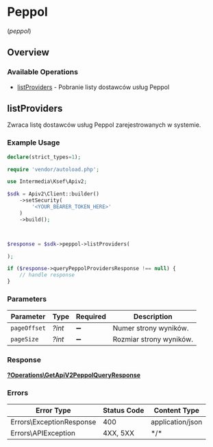 # Peppol
(*peppol*)

## Overview

### Available Operations

* [listProviders](#listproviders) - Pobranie listy dostawców usług Peppol

## listProviders

Zwraca listę dostawców usług Peppol zarejestrowanych w systemie.

### Example Usage

<!-- UsageSnippet language="php" operationID="get_/api/v2/peppol/query" method="get" path="/api/v2/peppol/query" -->
```php
declare(strict_types=1);

require 'vendor/autoload.php';

use Intermedia\Ksef\Apiv2;

$sdk = Apiv2\Client::builder()
    ->setSecurity(
        '<YOUR_BEARER_TOKEN_HERE>'
    )
    ->build();



$response = $sdk->peppol->listProviders(

);

if ($response->queryPeppolProvidersResponse !== null) {
    // handle response
}
```

### Parameters

| Parameter               | Type                    | Required                | Description             |
| ----------------------- | ----------------------- | ----------------------- | ----------------------- |
| `pageOffset`            | *?int*                  | :heavy_minus_sign:      | Numer strony wyników.   |
| `pageSize`              | *?int*                  | :heavy_minus_sign:      | Rozmiar strony wyników. |

### Response

**[?Operations\GetApiV2PeppolQueryResponse](../../Models/Operations/GetApiV2PeppolQueryResponse.md)**

### Errors

| Error Type               | Status Code              | Content Type             |
| ------------------------ | ------------------------ | ------------------------ |
| Errors\ExceptionResponse | 400                      | application/json         |
| Errors\APIException      | 4XX, 5XX                 | \*/\*                    |